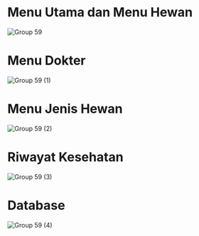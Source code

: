 <h1>
  Menu Utama dan Menu Hewan
</h1>

![Group 59](https://github.com/user-attachments/assets/e9126016-9ec5-4e5e-95b8-31ee5e065906)

<h1>
  Menu Dokter
</h1>

![Group 59 (1)](https://github.com/user-attachments/assets/be72b637-079f-4b95-af2c-0ab1f3f834ba)

<h1>
  Menu Jenis Hewan
</h1>

![Group 59 (2)](https://github.com/user-attachments/assets/5b744c77-3837-4d22-86db-a5b167923c53)

<h1>
  Riwayat Kesehatan
</h1>

![Group 59 (3)](https://github.com/user-attachments/assets/cafa379d-8d94-4f94-9d40-4039bf89654a)

<h1>
  Database
</h1>

![Group 59 (4)](https://github.com/user-attachments/assets/be039c12-f58d-4f2e-a7f5-e84981d73481)




